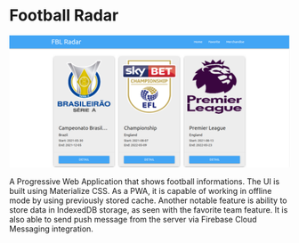 # Football Radar

![Football Radar Screenshot](football-radar.png)

A Progressive Web Application that shows football informations. The UI is built using Materialize CSS. As a PWA, it is capable of working in offline mode by using previously stored cache. Another notable feature is ability to store data in IndexedDB storage, as seen with the favorite team feature. It is also able to send push message from the server via Firebase Cloud Messaging integration.
